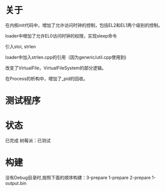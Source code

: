 # 关于
在内核init代码中，增加了允许访问时钟的控制，包括EL2和EL1两个级别的控制。

loader中增加了允许EL0访问时钟的权限，实现sleep命令

引入stoi, strlen

loader中加入strlen.cpp的引用（因为generic/util.cpp使用到)

改变了VirtualFile，VirtualFileSystem的部分逻辑。

在Process的析构中，增加了_pid的回收。
# 测试程序

# 状态
已完成
树莓派：已测试

# 构建
没有Debug目录时,按照下面的顺序构建：3-prepare 1-prepare 2-prepare 1-output.bin